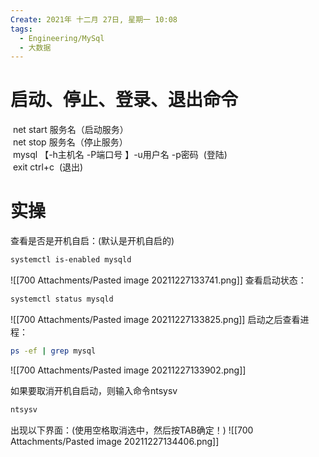 ```yaml
---
Create: 2021年 十二月 27日, 星期一 10:08
tags: 
  - Engineering/MySql
  - 大数据
---
```


# 启动、停止、登录、退出命令

 net start 服务名（启动服务）  
 net stop 服务名（停止服务）  
 mysql 【-h主机名 -P端口号 】-u用户名 -p密码  (登陆)  
 exit  ctrl+c  (退出)
 
 
 # 实操
 查看是否是开机自启：(默认是开机自启的)
 ```bash
 systemctl is-enabled mysqld
```
![[700 Attachments/Pasted image 20211227133741.png]]
查看启动状态：
```bash
systemctl status mysqld
```
![[700 Attachments/Pasted image 20211227133825.png]]
启动之后查看进程：
```bash
ps -ef | grep mysql
```
![[700 Attachments/Pasted image 20211227133902.png]]


如果要取消开机自启动，则输入命令ntsysv
```bash
ntsysv
```
出现以下界面：(使用空格取消选中，然后按TAB确定！)
![[700 Attachments/Pasted image 20211227134406.png]]
